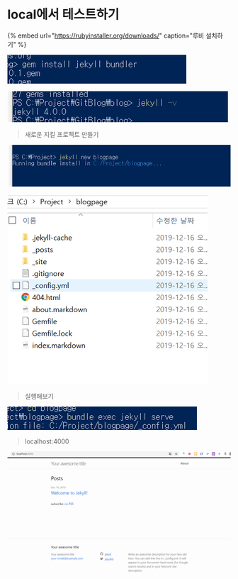 # local에서 테스트하기

{% embed url="https://rubyinstaller.org/downloads/" caption="루비 설치하기" %}

![&#xC9C0;&#xD0AC; &#xC124;&#xCE58;](../.gitbook/assets/image%20%2819%29.png)

![&#xC9C0;&#xD0AC; &#xBC84;&#xC804; &#xD655;&#xC778;](../.gitbook/assets/image%20%2816%29.png)

> 새로운 지킬 프로젝트 만들기

![](../.gitbook/assets/image%20%2823%29.png)

![](../.gitbook/assets/image%20%2824%29.png)

> 실행해보기

![](../.gitbook/assets/image%20%2828%29.png)

> localhost:4000

![](../.gitbook/assets/image%20%2814%29.png)

